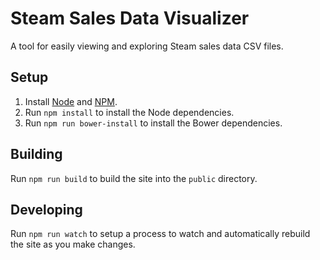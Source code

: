 # Steam Sales Data Visualizer

A tool for easily viewing and exploring Steam sales data CSV files.


## Setup

1. Install [Node](https://nodejs.org) and [NPM](https://www.npmjs.com).
2. Run `npm install` to install the Node dependencies.
3. Run `npm run bower-install` to install the Bower dependencies.


## Building

Run `npm run build` to build the site into the `public` directory.


## Developing

Run `npm run watch` to setup a process to watch and automatically rebuild the site as you make changes.
